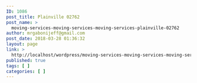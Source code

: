 ```yaml
---
ID: 1086
post_title: Plainville 02762
post_name: >
  moving-services-moving-services-moving-services-plainville-02762
author: mrgabonijeff@gmail.com
post_date: 2018-03-28 01:36:32
layout: page
link: >
  http://localhost/wordpress/moving-services-moving-services-moving-services-plainville-02762/
published: true
tags: [ ]
categories: [ ]
---
```

